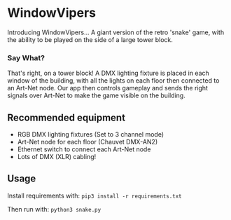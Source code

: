 
# WindowVipers

Introducing WindowVipers... A giant version of the retro 'snake' game, with the ability to be played on the side of a large tower block.

 
### Say What?
That's right, on a tower block! A DMX lighting fixture is placed in each window of the building, with all the lights on each floor then connected to an Art-Net node. Our app then controls gameplay and sends the right signals over Art-Net to make the game visible on the building.


## Recommended equipment

 - RGB DMX lighting fixtures (Set to 3 channel mode)
 - Art-Net node for each floor (Chauvet DMX-AN2)
 - Ethernet switch to connect each Art-Net node
 - Lots of DMX (XLR) cabling!



## Usage

Install requirements with: `pip3 install -r requirements.txt`

Then run with: `python3 snake.py`